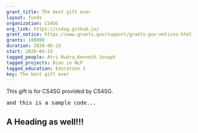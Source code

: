 ```yaml
---
grant_title: The best gift ever
layout: funds
organization: CS4SG
org_link: https://cs4sg.github.io/
grant_notice: https://www.grants.gov/support/grants-gov-notices.html
grants: 100000
duration: 2020-06-23
start: 2020-04-23
tagged_people: Atri Rudra,Kenneth Joseph
tagged_projects: Bias in NLP
tagged_education: Education 1
key: The best gift ever
---
```


<p>This gift is for CS4SG provided by CS4SG.</p><pre class="ql-syntax" spellcheck="false">and this is a sample code...
</pre><h2>A Heading as well!!!</h2>
